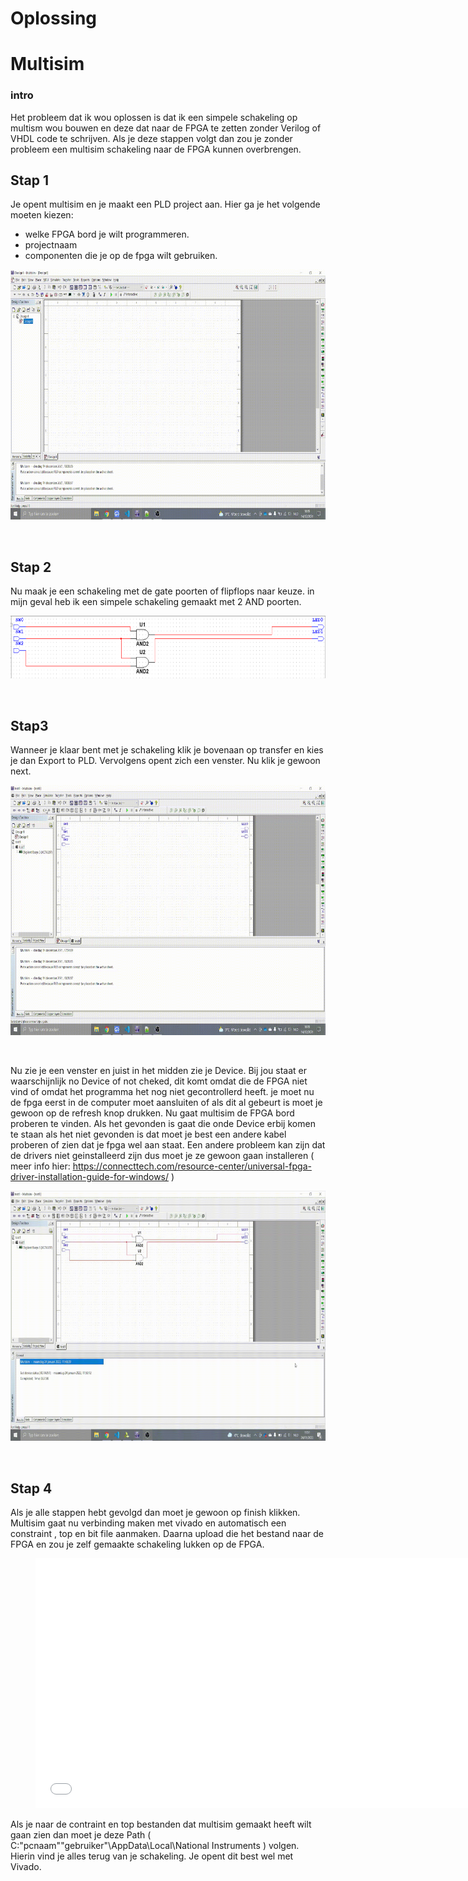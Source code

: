 # **Oplossing**

# Multisim

### intro
Het probleem dat ik wou oplossen is dat ik een simpele schakeling op multism wou bouwen en deze dat naar de FPGA te zetten zonder Verilog of VHDL code te schrijven. Als je deze stappen volgt dan zou je zonder probleem een multisim schakeling naar de FPGA kunnen overbrengen. 

## Stap 1
Je opent multisim en je maakt een PLD project aan. Hier ga je het volgende moeten kiezen:
 - welke FPGA bord je wilt programmeren. 
 - projectnaam
 - componenten die je op de fpga wilt gebruiken.

<p align="center">
<img img width="700" height="400" src='img/gif1.gif'></img><br></p><br>

## Stap 2
Nu maak je een schakeling met de gate poorten of flipflops naar keuze. in mijn geval heb ik een simpele schakeling gemaakt met 2 AND poorten.

<p align="center">
<img img width="900" height="100" src='img/oplossing1.png'></img><br></p><br>

## Stap3

Wanneer je klaar bent met je schakeling klik je bovenaan op transfer en kies je dan Export to PLD. Vervolgens opent zich een venster. Nu klik je gewoon next.  

<p align="center">
<img img width="700" height="400" src='img/gif2.gif'></img><br></p><br>

Nu zie je een venster en juist in het midden zie je Device. Bij jou staat er waarschijnlijk no Device of not cheked, dit komt omdat die de FPGA niet vind of omdat het programma het nog niet gecontrollerd heeft. je moet nu de fpga eerst in de computer moet aansluiten of als dit al gebeurt is moet je gewoon op de refresh knop drukken. Nu gaat multisim de FPGA bord proberen te vinden. Als het gevonden is gaat die onde Device erbij komen te staan als het niet gevonden is dat moet je best een andere kabel proberen of zien dat je fpga wel aan staat. Een andere probleem kan zijn dat de drivers niet geinstalleerd zijn dus moet je ze gewoon gaan installeren ( meer info hier: https://connecttech.com/resource-center/universal-fpga-driver-installation-guide-for-windows/ )

<p align="center">
<img img width="700" height="400" src='img/dsd3.gif'></img><br></p><br>

## Stap 4

Als je alle stappen hebt gevolgd dan moet je gewoon op finish klikken. Multisim gaat nu verbinding maken met vivado en automatisch een constraint , top en bit file aanmaken. Daarna upload die het bestand naar de FPGA en zou je zelf gemaakte schakeling lukken op de FPGA.

<p align="center">
<figure class="video_container">
  <iframe width="700" height="400" src="img/dsd2.mp4" frameborder="0" allowfullscreen="true"> </iframe>
</figure>

Als je naar de contraint en top bestanden dat multisim gemaakt heeft wilt gaan zien dan moet je deze Path ( C:\"pcnaam"\"gebruiker"\AppData\Local\National Instruments ) volgen. Hierin vind je alles terug van je schakeling. Je opent dit best wel met Vivado. 

